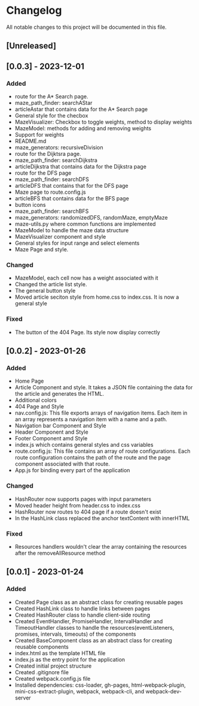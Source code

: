 # Changelog

All notable changes to this project will be documented in this file.

## [Unreleased]

## [0.0.3] - 2023-12-01

### Added
- route for the A* Search page.
- maze_path_finder: searchAStar
- articleAstar that contains data for the A* Search page
- General style for the checbox
- MazeVisualizer: Checkbox to toggle weights, method to display weights
- MazeModel: methods for adding and removing weights
- Support for weights
- README.md
- maze_generators: recursiveDivision
- route for the Dijktsra page.
- maze_path_finder: searchDijkstra
- articleDijkstra that contains data for the Dijkstra page
- route for the DFS page
- maze_path_finder: searchDFS
- articleDFS that contains that for the DFS page
- Maze page to route.config.js
- articleBFS that contains data for the BFS page
- button icons
- maze_path_finder: searchBFS
- maze_generators: randomizedDFS, randomMaze, emptyMaze
- maze-utils.py where common functions are implemented
- MazeModel to handle the maze data structure
- MazeVisualizer component and style
- General styles for input range and select elements
- Maze Page and style.

### Changed
- MazeModel, each cell now has a weight associated with it
- Changed the article list style.
- The general button style
- Moved article seciton style from home.css to index.css. It is now a general style

### Fixed
- The button of the 404 Page. Its style now display correctly

## [0.0.2] - 2023-01-26

### Added
- Home Page 
- Article Component and style. It takes a JSON file containing the data for the article and generates the HTML.
- Additional colors
- 404 Page and Style
- nav.config.js: This file exports arrays of navigation items. Each item in an array represents a navigation item with a name and a path.
- Navigation bar Component and Style
- Header Component and Style
- Footer Component amd Style
- index.js which contains general styles and css variables
- route.config.js: This file contains an array of route configurations. Each route configuration contains the path of the route and the page component associated with that route.
- App.js for binding every part of the application

### Changed
- HashRouter now supports pages with input parameters
- Moved header height from header.css to index.css
- HashRouter now routes to 404 page if a route doesn't exist
- In the HashLink class replaced the anchor textContent with innerHTML

### Fixed
- Resources handlers wouldn't clear the array containing the resources after the removeAllResource method

## [0.0.1] - 2023-01-24

### Added
- Created Page class as an abstract class for creating reusable pages
- Created HashLink class to handle links between pages
- Created HashRouter class to handle client-side routing
- Created EventHandler, PromiseHandler, IntervalHandler and TimeoutHandler classes to handle the resources(eventListeners, promises, intervals, timeouts) of the components
- Created BaseComponent class as an abstract class for creating reusable components
- index.html as the template HTML file
- index.js as the entry point for the application
- Created initial project structure
- Created .gitignore file
- Created webpack.config.js file
- Installed dependencies: css-loader, gh-pages, html-webpack-plugin, mini-css-extract-plugin, webpack, webpack-cli, and webpack-dev-server


